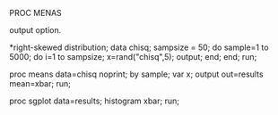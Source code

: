 PROC MENAS

output option.

*right-skewed distribution;
data chisq;
sampsize = 50;
do sample=1 to 5000;
  do i=1 to sampsize;
    x=rand("chisq",5);
    output;
  end;
end;
run;

proc means data=chisq noprint;
by sample;
var x;
output out=results mean=xbar;
run;

proc sgplot data=results;
histogram xbar;
run;